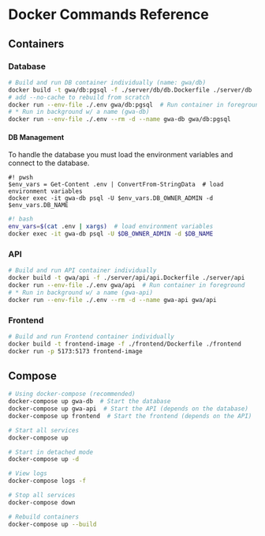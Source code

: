 # Docker Commands Reference

## Containers

### Database

```bash
# Build and run DB container individually (name: gwa/db)
docker build -t gwa/db:pgsql -f ./server/db/db.Dockerfile ./server/db
# add --no-cache to rebuild from scratch
docker run --env-file ./.env gwa/db:pgsql  # Run container in foreground
# * Run in background w/ a name (gwa-db)
docker run --env-file ./.env --rm -d --name gwa-db gwa/db:pgsql
```

#### DB Management
To handle the database you must load the environment variables and connect to the database.

```pwsh
#! pwsh
$env_vars = Get-Content .env | ConvertFrom-StringData  # load environment variables
docker exec -it gwa-db psql -U $env_vars.DB_OWNER_ADMIN -d $env_vars.DB_NAME
```

```bash
#! bash
env_vars=$(cat .env | xargs)  # load environment variables
docker exec -it gwa-db psql -U $DB_OWNER_ADMIN -d $DB_NAME
```

### API

```bash
# Build and run API container individually
docker build -t gwa/api -f ./server/api/api.Dockerfile ./server/api
docker run --env-file ./.env gwa/api  # Run container in foreground
# * Run in background w/ a name (gwa-api)
docker run --env-file ./.env --rm -d --name gwa-api gwa/api     
```

### Frontend

```bash
# Build and run Frontend container individually
docker build -t frontend-image -f ./frontend/Dockerfile ./frontend
docker run -p 5173:5173 frontend-image

```

## Compose

```bash
# Using docker-compose (recommended)
docker-compose up gwa-db  # Start the database
docker-compose up gwa-api  # Start the API (depends on the database)
docker-compose up frontend  # Start the frontend (depends on the API)

# Start all services
docker-compose up

# Start in detached mode
docker-compose up -d

# View logs
docker-compose logs -f

# Stop all services
docker-compose down

# Rebuild containers
docker-compose up --build
```
